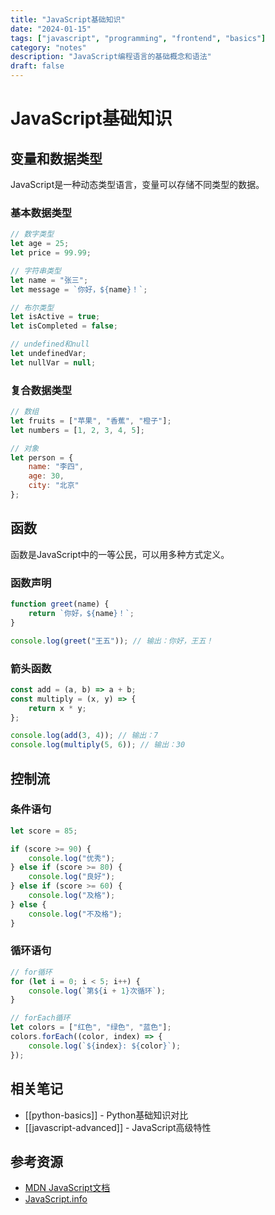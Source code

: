 ```yaml
---
title: "JavaScript基础知识"
date: "2024-01-15"
tags: ["javascript", "programming", "frontend", "basics"]
category: "notes"
description: "JavaScript编程语言的基础概念和语法"
draft: false
---
```


# JavaScript基础知识

## 变量和数据类型

JavaScript是一种动态类型语言，变量可以存储不同类型的数据。

### 基本数据类型

```javascript
// 数字类型
let age = 25;
let price = 99.99;

// 字符串类型
let name = "张三";
let message = `你好，${name}！`;

// 布尔类型
let isActive = true;
let isCompleted = false;

// undefined和null
let undefinedVar;
let nullVar = null;
```

### 复合数据类型

```javascript
// 数组
let fruits = ["苹果", "香蕉", "橙子"];
let numbers = [1, 2, 3, 4, 5];

// 对象
let person = {
    name: "李四",
    age: 30,
    city: "北京"
};
```

## 函数

函数是JavaScript中的一等公民，可以用多种方式定义。

### 函数声明

```javascript
function greet(name) {
    return `你好，${name}！`;
}

console.log(greet("王五")); // 输出：你好，王五！
```

### 箭头函数

```javascript
const add = (a, b) => a + b;
const multiply = (x, y) => {
    return x * y;
};

console.log(add(3, 4)); // 输出：7
console.log(multiply(5, 6)); // 输出：30
```

## 控制流

### 条件语句

```javascript
let score = 85;

if (score >= 90) {
    console.log("优秀");
} else if (score >= 80) {
    console.log("良好");
} else if (score >= 60) {
    console.log("及格");
} else {
    console.log("不及格");
}
```

### 循环语句

```javascript
// for循环
for (let i = 0; i < 5; i++) {
    console.log(`第${i + 1}次循环`);
}

// forEach循环
let colors = ["红色", "绿色", "蓝色"];
colors.forEach((color, index) => {
    console.log(`${index}: ${color}`);
});
```

## 相关笔记

- [[python-basics]] - Python基础知识对比
- [[javascript-advanced]] - JavaScript高级特性

## 参考资源

- [MDN JavaScript文档](https://developer.mozilla.org/zh-CN/docs/Web/JavaScript)
- [JavaScript.info](https://zh.javascript.info/)